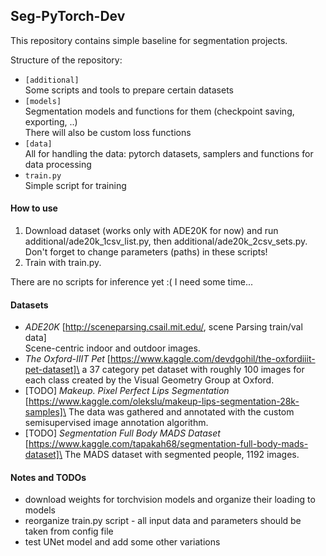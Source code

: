 ## Seg-PyTorch-Dev

This repository contains simple baseline for segmentation projects.

Structure of the repository:
- `[additional]`\
    Some scripts and tools to prepare certain datasets
- `[models]`\
    Segmentation models and functions for them (checkpoint saving, exporting, ..)\
    There will also be custom loss functions
- `[data]`\
    All for handling the data: pytorch datasets, samplers and functions for data processing
- `train.py`\
    Simple script for training 

#### How to use
1. Download dataset (works only with ADE20K for now) and run additional/ade20k_1csv_list.py, then additional/ade20k_2csv_sets.py. Don't forget to change parameters (paths) in these scripts!
2. Train with train.py.

There are no scripts for inference yet :( I need some time...

#### Datasets
- _ADE20K_ [http://sceneparsing.csail.mit.edu/, scene Parsing train/val data]\
Scene-centric indoor and outdoor images.
- _The Oxford-IIIT Pet_ [https://www.kaggle.com/devdgohil/the-oxfordiiit-pet-dataset]\
a 37 category pet dataset with roughly 100 images for each class created by the Visual Geometry Group at Oxford.
- [TODO] _Makeup. Pixel Perfect Lips Segmentation_ [https://www.kaggle.com/olekslu/makeup-lips-segmentation-28k-samples]\
The data was gathered and annotated with the custom semisupervised image annotation algorithm.
- [TODO] _Segmentation Full Body MADS Dataset_ [https://www.kaggle.com/tapakah68/segmentation-full-body-mads-dataset]\
The MADS dataset with segmented people, 1192 images. 



#### Notes and TODOs
- download weights for torchvision models and organize their loading to models
- reorganize train.py script - all input data and parameters should be taken from config file
- test UNet model and add some other variations

